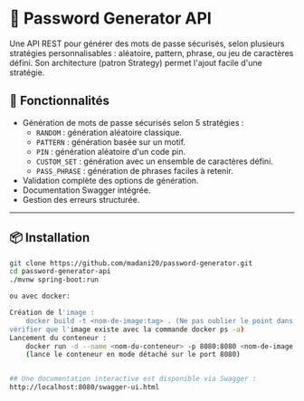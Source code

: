 # 🔐 Password Generator API

Une API REST pour générer des mots de passe sécurisés, selon plusieurs stratégies personnalisables : aléatoire, pattern,
phrase, ou jeu de caractères défini.
Son architecture (patron Strategy) permet l'ajout facile d'une stratégie.

## 🚀 Fonctionnalités

- Génération de mots de passe sécurisés selon 5 stratégies :
    - `RANDOM` : génération aléatoire classique.
    - `PATTERN` : génération basée sur un motif.
    - `PIN`    : génération aléatoire d'un code pin.
    - `CUSTOM_SET` : génération avec un ensemble de caractères défini.
    - `PASS_PHRASE` : génération de phrases faciles à retenir.
- Validation complète des options de génération.
- Documentation Swagger intégrée.
- Gestion des erreurs structurée.

---

## 📦 Installation

```bash
git clone https://github.com/madani20/password-generator.git
cd password-generator-api
./mvnw spring-boot:run

ou avec docker:

Création de l'image :
    docker build -t <nom-de-image:tag> . (Ne pas oublier le point dans la commande, puis
vérifier que l'image existe avec la commande docker ps -a)
Lancement du conteneur :
    docker run -d --name <nom-du-conteneur> -p 8080:8080 <nom-de-image:tag>
    (lance le conteneur en mode détaché sur le port 8080)


## Une documentation interactive est disponible via Swagger :
http://localhost:8080/swagger-ui.html
